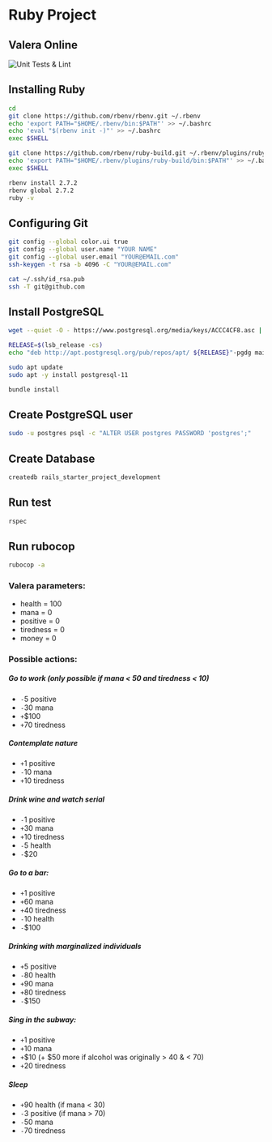 # Ruby Project
## Valera Online

![Unit Tests & Lint](https://github.com/JokePenny/MarginalValera/workflows/Unit%20Tests%20&%20Lint/badge.svg)

## Installing Ruby

```bash
cd
git clone https://github.com/rbenv/rbenv.git ~/.rbenv
echo 'export PATH="$HOME/.rbenv/bin:$PATH"' >> ~/.bashrc
echo 'eval "$(rbenv init -)"' >> ~/.bashrc
exec $SHELL

git clone https://github.com/rbenv/ruby-build.git ~/.rbenv/plugins/ruby-build
echo 'export PATH="$HOME/.rbenv/plugins/ruby-build/bin:$PATH"' >> ~/.bashrc
exec $SHELL

rbenv install 2.7.2
rbenv global 2.7.2
ruby -v
```

## Configuring Git
```bash
git config --global color.ui true
git config --global user.name "YOUR NAME"
git config --global user.email "YOUR@EMAIL.com"
ssh-keygen -t rsa -b 4096 -C "YOUR@EMAIL.com"

cat ~/.ssh/id_rsa.pub
ssh -T git@github.com
```

## Install PostgreSQL
```bash
wget --quiet -O - https://www.postgresql.org/media/keys/ACCC4CF8.asc | sudo apt-key add -

RELEASE=$(lsb_release -cs)
echo "deb http://apt.postgresql.org/pub/repos/apt/ ${RELEASE}"-pgdg main | sudo tee  /etc/apt/sources.list.d/pgdg.list

sudo apt update
sudo apt -y install postgresql-11
```

```bash
bundle install
```

## Create PostgreSQL user
```bash
sudo -u postgres psql -c "ALTER USER postgres PASSWORD 'postgres';"
```

## Create Database
```bash
createdb rails_starter_project_development
```

## Run test
```bash
rspec
```

## Run rubocop
```bash
rubocop -a 
```

### Valera parameters:
 - health = 100
 - mana = 0
 - positive = 0
 - tiredness = 0
 - money = 0

### Possible actions: 

##### Go to work (only possible if mana < 50 and tiredness < 10)
- `-`5 positive
- `-`30 mana
- `+`$100
- `+`70 tiredness

##### Contemplate nature
- `+`1 positive
- `-`10 mana
- `+`10 tiredness

##### Drink wine and watch serial
- `-`1 positive
- `+`30 mana
- `+`10 tiredness
- `-`5 health
- `-`$20

##### Go to a bar:
- `+`1 positive
- `+`60 mana
- `+`40 tiredness
- `-`10 health
- `-`$100

##### Drinking with marginalized individuals
- `+`5 positive
- `-`80 health
- `+`90 mana
- `+`80 tiredness
- `-`$150

##### Sing in the subway:
- `+`1 positive
- `+`10 mana
- `+`$10 (+ $50 more if alcohol was originally > 40 & < 70)
- `+`20 tiredness

##### Sleep
- `+`90 health (if mana < 30)
- `-`3 positive (if mana > 70)
- `-`50 mana
- `-`70 tiredness

